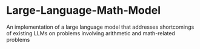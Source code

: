 # Large-Language-Math-Model
An implementation of a large language model that addresses shortcomings of existing LLMs on problems involving arithmetic and math-related problems
